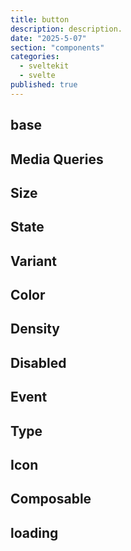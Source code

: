 ```yaml
---
title: button
description: description.
date: "2025-5-07"
section: "components"
categories:
  - sveltekit
  - svelte
published: true
---
```


<script>
  import { BtnBase, BtnMediaQueries, BtnSize, BtnState, BtnVariant, BtnColor, BtnDensity, BtnDisabled, BtnEvent, BtnType, BtnIcon, BtnComposable, BtnLoading } from "$lib/components/docs/index.js";
</script>

## base

<BtnBase/>

## Media Queries

<BtnMediaQueries/>

## Size

<BtnSize/>

## State

<BtnState/>

## Variant

<BtnVariant/>

## Color

<BtnColor/>

## Density

<BtnDensity/>

## Disabled

<BtnDisabled/>

## Event

<BtnEvent/>

## Type

<BtnType/>

## Icon

<BtnIcon/>

## Composable

<BtnComposable/>

## loading

<BtnLoading/>
